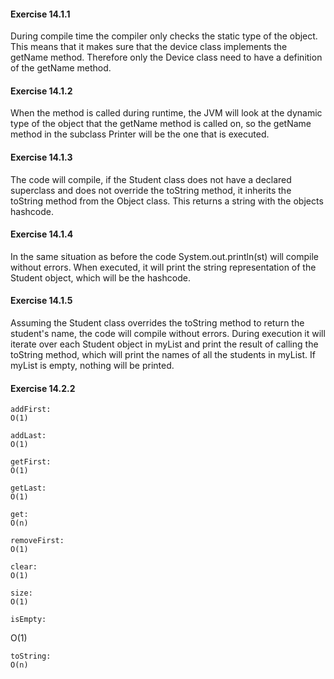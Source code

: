#### Exercise 14.1.1

During compile time the compiler only checks the static type of the object. This means that it makes sure that the device class implements the getName method. Therefore only the Device class need to have a definition of the getName method.

#### Exercise 14.1.2

When the method is called during runtime, the JVM will look at the dynamic type of the object that the getName method is called on, so the getName method in the subclass Printer will be the one that is executed.

#### Exercise 14.1.3

The code will compile, if the Student class does not have a declared superclass and does not override the toString method, it inherits the toString method from the Object class. This returns a string with the objects hashcode.

#### Exercise 14.1.4

In the same situation as before the code System.out.println(st) will compile without errors. When executed, it will print the string representation of the Student object, which will be the hashcode.

#### Exercise 14.1.5

Assuming the Student class overrides the toString method to return the student's name, the code will compile without errors. During execution it will iterate over each Student object in myList and print the result of calling the toString method, which will print the names of all the students in myList. If myList is empty, nothing will be printed.

#### Exercise 14.2.2

    addFirst:
    O(1)

    addLast:
    O(1)

    getFirst:
    O(1)

    getLast:
    O(1)

    get:
    O(n)

    removeFirst:
    O(1)

    clear:
    O(1)

    size:
    O(1)

    isEmpty:
   O(1)

    toString:
    O(n)
